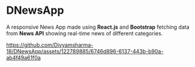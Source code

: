 # DNewsApp
A responsive News App made using <strong>React.js</strong> and <strong>Bootstrap</strong> fetching data from <strong>News API</strong> showing real-time news of different categories.


https://github.com/Divyamsharma-18/DNewsApp/assets/122789885/6746d896-6137-443b-b90a-ab4f49a61f0a

